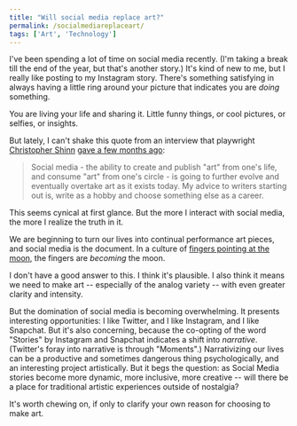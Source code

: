 ```yaml
---
title: "Will social media replace art?"
permalink: /socialmediareplaceart/
tags: ['Art', 'Technology']
---
```


I've been spending a lot of time on social media recently. (I'm taking a break till the end of the year, but that's another story.) It's kind of new to me, but I really like posting to my Instagram story. There's something satisfying in always having a little ring around your picture that indicates you are _doing_ something.

You are living your life and sharing it. Little funny things, or cool pictures, or selfies, or insights.

But lately, I can't shake this quote from an interview that playwright [Christopher Shinn][1] [gave a few months ago][2]:

> Social media - the ability to create and publish "art" from one's life, and consume "art" from one's circle - is going to further evolve and eventually overtake art as it exists today. My advice to writers starting out is, write as a hobby and choose something else as a career.

This seems cynical at first glance. But the more I interact with social media, the more I realize the truth in it.

We are beginning to turn our lives into continual performance art pieces, and social media is the document. In a culture of [fingers pointing at the moon][3], the fingers are _becoming_ the moon.

I don't have a good answer to this. I think it's plausible. I also think it means we need to make art -- especially of the analog variety -- with even greater clarity and intensity.

But the domination of social media is becoming overwhelming. It presents interesting opportunities: I like Twitter, and I like Instagram, and I like Snapchat. But it's also concerning, because the co-opting of the word "Stories" by Instagram and Snapchat indicates a shift into _narrative_. (Twitter's foray into narrative is through "Moments".) Narrativizing our lives can be a productive and sometimes dangerous thing psychologically, and an interesting project artistically. But it begs the question: as Social Media stories become more dynamic, more inclusive, more creative -- will there be a place for traditional artistic experiences outside of nostalgia?

It's worth chewing on, if only to clarify your own reason for choosing to make art.

[1]: https://www.christophershinn.co
[2]: https://www.standard.co.uk/go/london/theatre/play-talk-christopher-shinn-on-why-collaboration-is-crucial-and-how-social-media-will-change-art-a3607931.html
[3]: http://guscuddy.com/moon
